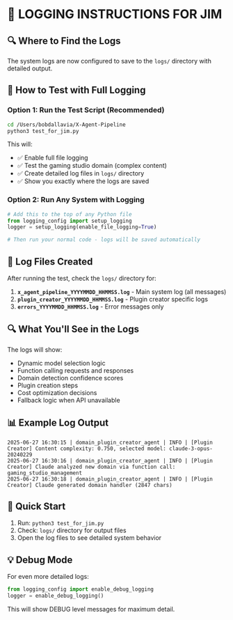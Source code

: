# 📝 LOGGING INSTRUCTIONS FOR JIM

## 🔍 Where to Find the Logs

The system logs are now configured to save to the `logs/` directory with detailed output.

## 🧪 How to Test with Full Logging

### Option 1: Run the Test Script (Recommended)
```bash
cd /Users/bobdallavia/X-Agent-Pipeline
python3 test_for_jim.py
```

This will:
- ✅ Enable full file logging
- ✅ Test the gaming studio domain (complex content)
- ✅ Create detailed log files in `logs/` directory
- ✅ Show you exactly where the logs are saved

### Option 2: Run Any System with Logging
```python
# Add this to the top of any Python file
from logging_config import setup_logging
logger = setup_logging(enable_file_logging=True)

# Then run your normal code - logs will be saved automatically
```

## 📁 Log Files Created

After running the test, check the `logs/` directory for:

1. **`x_agent_pipeline_YYYYMMDD_HHMMSS.log`** - Main system log (all messages)
2. **`plugin_creator_YYYYMMDD_HHMMSS.log`** - Plugin creator specific logs
3. **`errors_YYYYMMDD_HHMMSS.log`** - Error messages only

## 🔍 What You'll See in the Logs

The logs will show:
- Dynamic model selection logic
- Function calling requests and responses
- Domain detection confidence scores
- Plugin creation steps
- Cost optimization decisions
- Fallback logic when API unavailable

## 📊 Example Log Output

```
2025-06-27 16:30:15 | domain_plugin_creator_agent | INFO | [Plugin Creator] Content complexity: 0.750, selected model: claude-3-opus-20240229
2025-06-27 16:30:16 | domain_plugin_creator_agent | INFO | [Plugin Creator] Claude analyzed new domain via function call: gaming_studio_management  
2025-06-27 16:30:18 | domain_plugin_creator_agent | INFO | [Plugin Creator] Claude generated domain handler (2847 chars)
```

## 🚀 Quick Start

1. Run: `python3 test_for_jim.py`
2. Check: `logs/` directory for output files
3. Open the log files to see detailed system behavior

## 💡 Debug Mode

For even more detailed logs:
```python
from logging_config import enable_debug_logging
logger = enable_debug_logging()
```

This will show DEBUG level messages for maximum detail.
